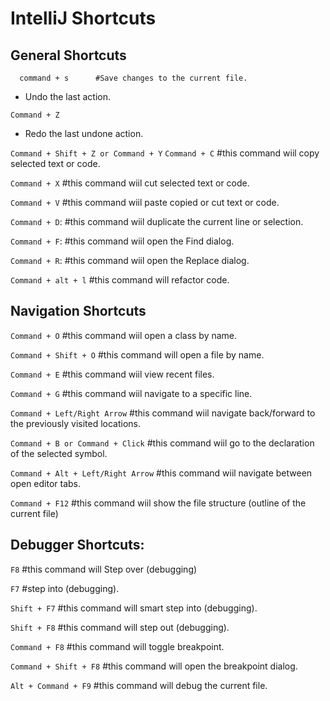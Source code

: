 # IntelliJ Shortcuts

## General Shortcuts

```  command + s      #Save changes to the current file.```

 
* Undo the last action.

```
Command + Z
``` 

* Redo the last undone action.

```Command + Shift + Z or Command + Y```
`Command + C`  #this command wiil copy selected text or code.

`Command + X`    #this command wiil cut selected text or code.

`Command + V`    #this command wiil paste copied or cut text or code.

`Command + D`: #this command wiil duplicate the current line or selection.

`Command + F`: #this command wiil open the Find dialog.

`Command + R`: #this command wiil open the Replace dialog.

`Command + alt + l`   #this command will refactor code.


## Navigation Shortcuts

`Command + O`            #this command wiil open a class by name.

`Command + Shift + O`    #this command will open a file by name.

`Command + E`    #this command wiil view recent files.

`Command + G`     #this command wiil navigate to a specific line.

`Command + Left/Right Arrow`  #this command wiil navigate back/forward to the previously visited locations.

`Command + B or Command + Click`    #this command wiil go to the declaration of the selected symbol.

`Command + Alt + Left/Right Arrow`   #this command wiil navigate between open editor tabs.

`Command + F12`    #this command wiil show the file structure (outline of the current file)


## Debugger Shortcuts:

`F8`     #this command will Step over (debugging)

`F7` #step into (debugging).

`Shift + F7`    #this command will smart step into (debugging).

`Shift + F8` #this command will step out (debugging).

`Command + F8` #this command will toggle breakpoint.

`Command + Shift + F8` #this command will open the breakpoint dialog.

`Alt + Command + F9` #this command will debug the current file.